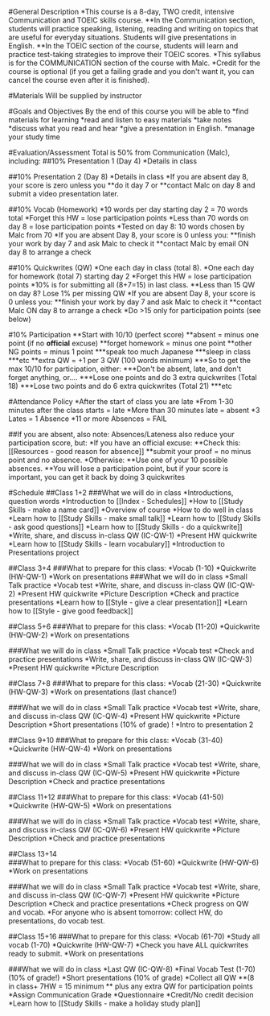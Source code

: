 #General Description
*This course is a 8-day, TWO credit, intensive Communication and TOEIC skills course. 
**In the Communication section, students will practice speaking, listening, reading and writing on topics that are useful for everyday situations. Students will give presentations in English.
**In the TOEIC section of the course, students will learn and practice test-taking strategies to improve their TOEIC scores. 
*This syllabus is for the COMMUNICATION section of the course with Malc.
*Credit for the course is optional (if you get a failing grade and you don't want it, you can cancel the course even after it is finished). 

#Materials 
Will be supplied by instructor

#Goals and Objectives
By the end of this course you will be able to
*find materials for learning
*read and listen to easy materials
*take notes
*discuss what you read and hear
*give a presentation in English.
*manage your study time

#Evaluation/Assessment
Total is 50% from Communication (Malc), including:
##10% Presentation 1 (Day 4) 
*Details in class

##10% Presentation 2 (Day 8)
*Details in class
*If you are absent day 8, your score is zero unless you
**do it day 7 or
**contact Malc on day 8 and submit a video presentation later. 

##10% Vocab (Homework)
*10 words per day starting day 2 = 70 words total
*Forget this HW = lose participation points
*Less than 70 words on day 8 = lose participation points
*Tested on day 8: 10 words chosen by Malc from 70
*If you are absent Day 8, your score is 0 unless you:
**finish your work by day 7 and ask Malc to check it
**contact Malc by email <red>ON day 8 </red> to arrange a check

##10% Quickwrites (QW) 
*One each day in class (total 8).
*One each day for homework (total 7) starting day 2
*Forget this HW = lose participation points
*10% is for submitting all (8+7=15) in last class. 
**Less than 15 QW on day 8? Lose 1% per missing QW
*If you are absent Day 8, your score is 0 unless you:
**finish your work by day 7 and ask Malc to check it
**contact Malc <red>ON day 8</red> to arrange a check
*Do >15 only for participation points (see below)

#10% Participation
**Start with 10/10 (perfect score)
**absent = minus one point (if no __official__ excuse)
**forget homework = minus one point
**other NG points  = minus 1 point
***speak too much Japanese
***sleep in class
***etc
**extra QW = +1 per 3 QW (100 words minimum)
***So to get the max 10/10 for participation, either:
***Don't be absent, late, and don't forget anything, or....
***Lose one points and do 3 extra quickwrites (Total 18)
***Lose two points and do 6 extra quickwrites (Total 21)
***etc

#Attendance Policy
*After the start of class you are <orange>late</orange>
*From 1-30 minutes after the class starts = <orange>late</orange>
*More than 30 minutes late = <red>absent</red>
*3 Lates = 1 Absence
*<red>11 or more Absences = FAIL</red>

##If you are absent, also note:
Absences/Lateness also reduce your participation score, but:
*If you have an official excuse:
**Check this: [[Resources - good reason for absence]]
**submit your proof = no minus point and no absence. 
*Otherwise:
**Use one of your 10 possible absences. 
**You will lose a participation point, but if your score is important, you can get it back by doing 3 quickwrites 



#Schedule
##Class 1+2
###What we will do in class
*Introductions, question words
*Introduction to [[Index - Schedules]]
*How to [[Study Skills - make a name card]]
*Overview of course
*How to do well in class
*Learn how to [[Study Skills - make small talk]]
*Learn how to [[Study Skills - ask good questions]]
*Learn how to [[Study Skills - do a quickwrite]]
*Write, share, and discuss in-class QW (IC-QW-1)
*Present HW quickwrite
*Learn how to [[Study Skills - learn vocabulary]]
*Introduction to Presentations project

##Class 3+4
###What to prepare for this class:
*Vocab (1-10)
*Quickwrite (HW-QW-1)
*Work on presentations
###What we will do in class
*Small Talk practice
*Vocab test
*Write, share, and discuss in-class QW (IC-QW-2)
*Present HW quickwrite
*Picture Description
*Check and practice presentations
*Learn how to [[Style - give a clear presentation]]
*Learn how to [[Style - give good feedback]]


##Class 5+6
###What to prepare for this class:
*Vocab (11-20)
*Quickwrite (HW-QW-2)
*Work on presentations

###What we will do in class
*Small Talk practice
*Vocab test
*Check and practice presentations
*Write, share, and discuss in-class QW (IC-QW-3)
*Present HW quickwrite
*Picture Description

##Class 7+8
###What to prepare for this class:
*Vocab (21-30)
*Quickwrite (HW-QW-3)
*Work on presentations (last chance!)


###What we will do in class
*Small Talk practice
*Vocab test
*Write, share, and discuss in-class QW (IC-QW-4)
*Present HW quickwrite
*Picture Description
*Short presentations <red>(10% of grade) </red>!
*Intro to presentation 2

##Class 9+10
###What to prepare for this class:
*Vocab (31-40)
*Quickwrite (HW-QW-4)
*Work on presentations

###What we will do in class
*Small Talk practice
*Vocab test
*Write, share, and discuss in-class QW (IC-QW-5)
*Present HW quickwrite
*Picture Description
*Check and practice presentations


##Class 11+12
###What to prepare for this class:
*Vocab (41-50)
*Quickwrite (HW-QW-5)
*Work on presentations

###What we will do in class
*Small Talk practice
*Vocab test
*Write, share, and discuss in-class QW (IC-QW-6)
*Present HW quickwrite
*Picture Description
*Check and practice presentations

##Class 13+14  
###What to prepare for this class:
*Vocab (51-60)
*Quickwrite (HW-QW-6)
*Work on presentations

###What we will do in class
*Small Talk practice
*Vocab test
*Write, share, and discuss in-class QW (IC-QW-7)
*Present HW quickwrite
*Picture Description
*Check and practice presentations
*Check progress on QW and vocab. 
*For anyone who is absent tomorrow: collect HW, do presentations, do vocab test.

##Class 15+16
###What to prepare for this class:
*Vocab (61-70)
*Study all vocab (1-70)
*Quickwrite (HW-QW-7)
*Check you have ALL quickwrites ready to submit. 
*Work on presentations

###What we will do in class
*Last QW (IC-QW-8)
*Final Vocab Test (1-70) <red>(10% of grade!) </red>
*Short presentations <red>(10% of grade) </red>
*Collect all QW 
**(8 in class+ 7HW = 15 minimum
** plus any extra QW for participation points
*Assign Communication Grade
*Questionnaire
*Credit/No credit decision
*Learn how to [[Study Skills - make a holiday study plan]]


